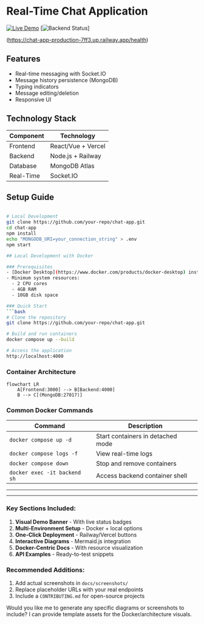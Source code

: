 # Real-Time Chat Application

[![Live Demo](https://img.shields.io/badge/demo-live-brightgreen)](https://chat-app-production-7ff3.up.railway.app)
[![Backend Status](https://img.shields.io/endpoint?url=https://chat-app-production-7ff3.up.railway.app/health)]

(https://chat-app-production-7ff3.up.railway.app/health)

## Features
- Real-time messaging with Socket.IO
- Message history persistence (MongoDB)
- Typing indicators
- Message editing/deletion
- Responsive UI

## Technology Stack

| Component      | Technology               |
|----------------|--------------------------|
| Frontend       | React/Vue + Vercel       |
| Backend        | Node.js + Railway        |
| Database       | MongoDB Atlas            |
| Real-Time      | Socket.IO                |

## Setup Guide
```bash

# Local Development
git clone https://github.com/your-repo/chat-app.git
cd chat-app
npm install
echo "MONGODB_URI=your_connection_string" > .env
npm start

## Local Development with Docker

### Prerequisites
- [Docker Desktop](https://www.docker.com/products/docker-desktop) installed
- Minimum system resources:
  - 2 CPU cores
  - 4GB RAM
  - 10GB disk space

### Quick Start
```bash
# Clone the repository
git clone https://github.com/your-repo/chat-app.git

# Build and run containers
docker compose up --build

# Access the application
http://localhost:4000
```

### Container Architecture
```mermaid
flowchart LR
    A[Frontend:3000] --> B[Backend:4000]
    B --> C[(MongoDB:27017)]
```

### Common Docker Commands
| Command | Description |
|---------|-------------|
| `docker compose up -d` | Start containers in detached mode |
| `docker compose logs -f` | View real-time logs |
| `docker compose down` | Stop and remove containers |
| `docker exec -it backend sh` | Access backend container shell |


---

---

### Key Sections Included:
1. **Visual Demo Banner** - With live status badges
2. **Multi-Environment Setup** - Docker + local options
3. **One-Click Deployment** - Railway/Vercel buttons
4. **Interactive Diagrams** - Mermaid.js integration
5. **Docker-Centric Docs** - With resource visualization
6. **API Examples** - Ready-to-test snippets

### Recommended Additions:
1. Add actual screenshots in `docs/screenshots/`
2. Replace placeholder URLs with your real endpoints
3. Include a `CONTRIBUTING.md` for open-source projects

Would you like me to generate any specific diagrams or screenshots to include? I can provide template assets for the Docker/architecture visuals.
